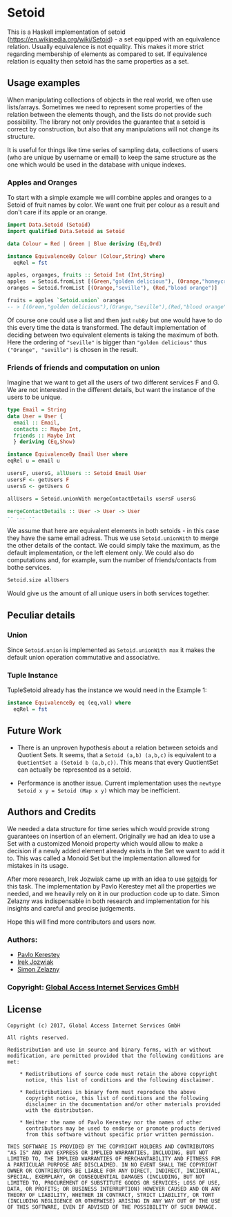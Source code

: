 # Setoid

This is a Haskell implementation of setoid
(https://en.wikipedia.org/wiki/Setoid) - a set equipped with an
equivalence relation. Usually equivalence is not equality. This makes
it more strict regarding membership of elements as compared to set. If
equivalence relation is equality then setoid has the same properties
as a set.

## Usage examples

When manipulating collections of objects in the real world, we often
use lists/arrays. Sometimes we need to represent some properties of
the relation between the elements though, and the lists do not provide
such possibility. The library not only provides the guarantee that a
setoid is correct by construction, but also that any manipulations
will not change its structure.

It is useful for things like time series of sampling data, collections
of users (who are unique by username or email) to keep the same
structure as the one which would be used in the database with unique
indexes.

### Apples and Oranges

To start with a simple example we will combine apples and oranges to a
Setoid of fruit names by color. We want one fruit per colour as a
result and don't care if its apple or an orange.

```haskell
import Data.Setoid (Setoid)
import qualified Data.Setoid as Setoid

data Colour = Red | Green | Blue deriving (Eq,Ord)

instance EquivalenceBy Colour (Colour,String) where
  eqRel = fst

apples, organges, fruits :: Setoid Int (Int,String)
apples  = Setoid.fromList [(Green,"golden delicious"), (Orange,"honeycrunch")]
oranges = Setoid.fromList [(Orange,"seville"), (Red,"blood orange")]

fruits = apples `Setoid.union` oranges
-- > [(Green,"golden delicious"),(Orange,"seville"),(Red,"blood orange")]
```

Of course one could use a list and then just `nubBy` but one would
have to do this every time the data is transformed. The default
implementation of deciding between two equivalent elements is taking
the maximum of both. Here the ordering of `"seville"` is bigger than
`"golden delicious"` thus `("Orange", "seville")` is chosen in the
result.

### Friends of friends and computation on union

Imagine that we want to get all the users of two different services F
and G. We are not interested in the different details, but want the
instance of the users to be unique.

```haskell
type Email = String
data User = User {
  email :: Email,
  contacts :: Maybe Int,
  friends :: Maybe Int
  } deriving (Eq,Show)

instance EquivalenceBy Email User where
eqRel u = email u

usersF, usersG, allUsers :: Setoid Email User
usersF <- getUsers F
usersG <- getUsers G

allUsers = Setoid.unionWith mergeContactDetails usersF usersG

mergeContactDetails :: User -> User -> User
-- ... --
```

We assume that here are equivalent elements in both setoids - in this
case they have the same email adress. Thus we use `Setoid.unionWith`
to merge the other details of the contact. We could simply take the
maximum, as the default implementation, or the left element only. We
could also do computations and, for example, sum the number of
friends/contacts from bothe services.

```haskell
Setoid.size allUsers
```

Would give us the amount of all unique users in both services together.


## Peculiar details

### Union

Since `Setoid.union` is implemented as `Setoid.unionWith max` it makes the default union operation commutative and associative.

### Tuple Instance

TupleSetoid already has the instance we would need in the Example 1:

```haskell
instance EquivalenceBy eq (eq,val) where
  eqRel = fst
```

## Future Work

- There is an unproven hypothesis about a relation between setoids and
  Quotient Sets. It seems, that a `Setoid (a,b) (a,b,c)` is equivalent
  to a `QuotientSet a (Setoid b (a,b,c))`. This means that every
  QuotientSet can actually be represented as a setoid.

- Performance is another issue. Current implementation uses the
  `newtype Setoid x y = Setoid (Map x y)` which may be inefficient.

## Authors and Credits

We needed a data structure for time series which would provide strong
guarantees on insertion of an element. Originally we had an idea to
use a Set with a customized Monoid property which would allow to make
a decision if a newly added element already exists in the Set we want
to add it to. This was called a Monoid Set but the implementation
allowed for mistakes in its usage.

After more research, Irek Jozwiak came up with an idea to use
[setoids](https://en.wikipedia.org/wiki/Setoid) for this task. The
implementation by Pavlo Kerestey met all the properties we needed, and
we heavily rely on it in our production code up to date. Simon Zelazny
was indispensable in both research and implementation for his insights
and careful and precise judgements.

Hope this will find more contributors and users now.

### Authors:
*  [Pavlo Kerestey](https://github.com/ptek)
*  [Irek Jozwiak](https://github.com/irekjozwiak)
*  [Simon Zelazny](https://github.com/pzel)

### Copyright: [Global Access Internet Services GmbH](http://www.global.de)

## License

```text
Copyright (c) 2017, Global Access Internet Services GmbH

All rights reserved.

Redistribution and use in source and binary forms, with or without
modification, are permitted provided that the following conditions are met:

    * Redistributions of source code must retain the above copyright
      notice, this list of conditions and the following disclaimer.

    * Redistributions in binary form must reproduce the above
      copyright notice, this list of conditions and the following
      disclaimer in the documentation and/or other materials provided
      with the distribution.

    * Neither the name of Pavlo Kerestey nor the names of other
      contributors may be used to endorse or promote products derived
      from this software without specific prior written permission.

THIS SOFTWARE IS PROVIDED BY THE COPYRIGHT HOLDERS AND CONTRIBUTORS
"AS IS" AND ANY EXPRESS OR IMPLIED WARRANTIES, INCLUDING, BUT NOT
LIMITED TO, THE IMPLIED WARRANTIES OF MERCHANTABILITY AND FITNESS FOR
A PARTICULAR PURPOSE ARE DISCLAIMED. IN NO EVENT SHALL THE COPYRIGHT
OWNER OR CONTRIBUTORS BE LIABLE FOR ANY DIRECT, INDIRECT, INCIDENTAL,
SPECIAL, EXEMPLARY, OR CONSEQUENTIAL DAMAGES (INCLUDING, BUT NOT
LIMITED TO, PROCUREMENT OF SUBSTITUTE GOODS OR SERVICES; LOSS OF USE,
DATA, OR PROFITS; OR BUSINESS INTERRUPTION) HOWEVER CAUSED AND ON ANY
THEORY OF LIABILITY, WHETHER IN CONTRACT, STRICT LIABILITY, OR TORT
(INCLUDING NEGLIGENCE OR OTHERWISE) ARISING IN ANY WAY OUT OF THE USE
OF THIS SOFTWARE, EVEN IF ADVISED OF THE POSSIBILITY OF SUCH DAMAGE.
```
